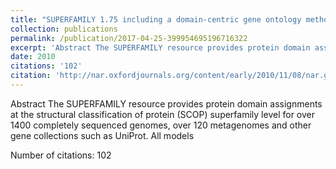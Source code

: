 ```yaml
---
title: "SUPERFAMILY 1.75 including a domain-centric gene ontology method"
collection: publications
permalink: /publication/2017-04-25-399954695196716322
excerpt: 'Abstract The SUPERFAMILY resource provides protein domain assignments at the structural classification of protein (SCOP) superfamily level for over 1400 completely sequenced genomes, over 120 metagenomes and other gene collections such as UniProt. All models '
date: 2010
citations: '102'
citation: 'http://nar.oxfordjournals.org/content/early/2010/11/08/nar.gkq1130.short'
---
```

Abstract The SUPERFAMILY resource provides protein domain assignments at the structural classification of protein (SCOP) superfamily level for over 1400 completely sequenced genomes, over 120 metagenomes and other gene collections such as UniProt. All models 

Number of citations: 102